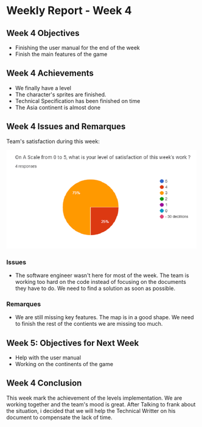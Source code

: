 # Weekly Report - Week 4
## Week 4 Objectives
- Finishing the user manual for the end of the week
- Finish the main features of the game
## Week 4 Achievements
- We finally have a level
- The character's sprites are finished.
- Technical Specification has been finished on time
- The Asia continent is almost done
## Week 4 Issues and Remarques
Team's satisfaction during this week: 
 <p>
<img src="Images/Week4TeamSatisfaction.png" width="500">

### Issues
- The software engineer wasn't here for most of the week. The team is working too hard on the code instead of focusing on the documents they have to do. We need to find a solution as soon as possible.
### Remarques
- We are still missing key features. The map is in a good shape. We need to finish the rest of the contients we are missing too much.
## Week 5: Objectives for Next Week
- Help with the user manual
- Working on the continents of the game
## Week 4 Conclusion
This week mark the achievement  of the levels implementation. We are working together and the team's mood is great. After Talking to frank about the situation, i decided that we will help the Technical Writter on his document to compensate the lack of time.
